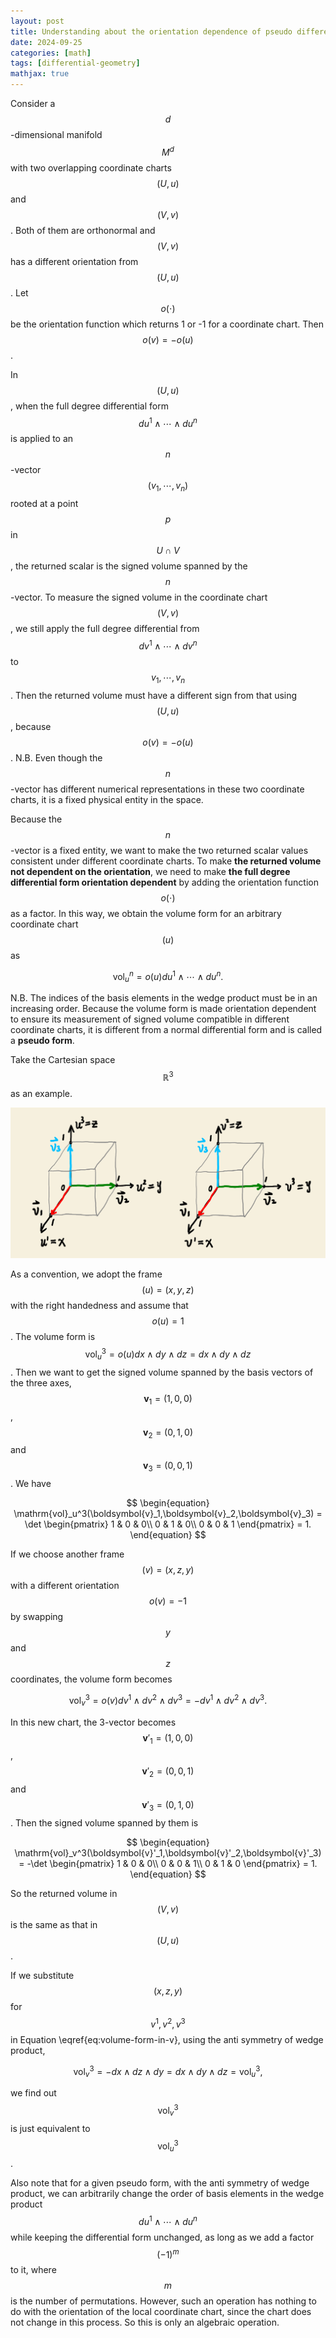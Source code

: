 ```yaml
---
layout: post
title: Understanding about the orientation dependence of pseudo differential forms
date: 2024-09-25
categories: [math]
tags: [differential-geometry]
mathjax: true
---
```


Consider a $$d $$-dimensional manifold $$M^d $$ with two overlapping coordinate charts $$(U, u) $$ and $$(V,v) $$. Both of them are orthonormal and $$(V,v) $$ has a different orientation from $$(U,u) $$. Let $$o(\cdot) $$ be the orientation function which returns 1 or -1 for a coordinate chart. Then $$o(v) = -o(u) $$.

In $$(U,u) $$, when the full degree differential form $$du^1\wedge \cdots \wedge du^n $$ is applied to an $$n $$-vector $$(v_1,\cdots,v_n) $$ rooted at a point $$p $$ in $$U\cap V $$, the returned scalar is the signed volume spanned by the $$n $$-vector. To measure the signed volume in the coordinate chart $$(V,v) $$, we still apply the full degree differential from $$dv^1\wedge\cdots\wedge dv^n $$ to $$v_1,\cdots,v_n $$. Then the returned volume must have a different sign from that using $$(U,u) $$, because $$o(v) = -o(u) $$. N.B. Even though the $$n $$-vector has different numerical representations in these two coordinate charts, it is a fixed physical entity in the space.

Because the $$n $$-vector is a fixed entity, we want to make the two returned scalar values consistent under different coordinate charts. To make **the returned volume not dependent on the orientation**, we need to make **the full degree differential form orientation dependent** by adding the orientation function $$o(\cdot) $$ as a factor. In this way, we obtain the volume form for an arbitrary coordinate chart $$(u) $$ as

$$
\begin{equation}
\mathrm{vol}_u^n = o(u) du^1\wedge\cdots\wedge du^n.
\end{equation}
$$

N.B. The indices of the basis elements in the wedge product must be in an increasing order. Because the volume form is made orientation dependent to ensure its measurement of signed volume compatible in different coordinate charts, it is different from a normal differential form and is called a **pseudo form**.

Take the Cartesian space $$\mathbb{R}^3 $$ as an example.

![img](/figures/2024-09-25-19-47-volume-forms-in-different-charts.png)

As a convention, we adopt the frame $$(u) = (x, y, z) $$ with the right handedness and assume that $$o(u) = 1 $$. The volume form is $$\mathrm{vol}_u^3 = o(u) dx\wedge dy \wedge dz = dx\wedge dy \wedge dz$$. Then we want to get the signed volume spanned by the basis vectors of the three axes, $$\boldsymbol{v}_1 = (1,0,0) $$, $$\boldsymbol{v}_2 = (0,1,0) $$ and $$\boldsymbol{v}_3 = (0,0,1) $$. We have

$$
\begin{equation}
\mathrm{vol}_u^3(\boldsymbol{v}_1,\boldsymbol{v}_2,\boldsymbol{v}_3) = \det \begin{pmatrix}
  1 & 0 & 0\\
  0 & 1 & 0\\
  0 & 0 & 1
\end{pmatrix} = 1.
\end{equation}
$$

If we choose another frame $$(v) = (x, z, y) $$ with a different orientation $$o(v)=-1 $$ by swapping $$y $$ and $$z $$ coordinates, the volume form becomes

$$
\begin{equation}
\label{eq:volume-form-in-v}
\mathrm{vol}_v^3 = o(v) dv^1\wedge dv^2 \wedge dv^3 = -dv^1\wedge dv^2 \wedge dv^3.
\end{equation}
$$

In this new chart, the 3-vector becomes $$\boldsymbol{v}'_1 = (1,0,0) $$, $$\boldsymbol{v}'_2 = (0,0,1) $$ and $$\boldsymbol{v}'_3 = (0,1,0) $$. Then the signed volume spanned by them is

$$
\begin{equation}
\mathrm{vol}_v^3(\boldsymbol{v}'_1,\boldsymbol{v}'_2,\boldsymbol{v}'_3) = -\det \begin{pmatrix}
  1 & 0 & 0\\
  0 & 0 & 1\\
  0 & 1 & 0
\end{pmatrix} = 1.
\end{equation}
$$

So the returned volume in $$(V,v) $$ is the same as that in $$(U,u) $$.

If we substitute $$(x, z, y) $$ for $$v^1,v^2,v^3 $$ in Equation \eqref{eq:volume-form-in-v}, using the anti symmetry of wedge product,

$$
\begin{equation}
\mathrm{vol}_v^3 = -dx\wedge dz \wedge dy = dx\wedge dy \wedge dz = \mathrm{vol}_u^3,
\end{equation}
$$

we find out $$\mathrm{vol}_v^3 $$ is just equivalent to $$\mathrm{vol}_u^3 $$.

Also note that for a given pseudo form, with the anti symmetry of wedge product, we can arbitrarily change the order of basis elements in the wedge product $$du^1\wedge\cdots\wedge du^n $$ while keeping the differential form unchanged, as long as we add a factor $$(-1)^m $$ to it, where $$m $$ is the number of permutations. However, such an operation has nothing to do with the orientation of the local coordinate chart, since the chart does not change in this process. So this is only an algebraic operation.
